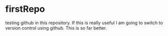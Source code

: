 # firstRepo
testing github in this repository.
If this is really useful I am going to switch to version control using github.
This is so far better.
